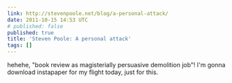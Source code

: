 ```yaml
---
link: http://stevenpoole.net/blog/a-personal-attack/
date: 2011-10-15 14:53 UTC
# published: false
published: true
title: 'Steven Poole: A personal attack'
tags: []
---
```


hehehe, "book review as magisterially persuasive demolition job"! I'm gonna download instapaper for my flight today, just for this.

